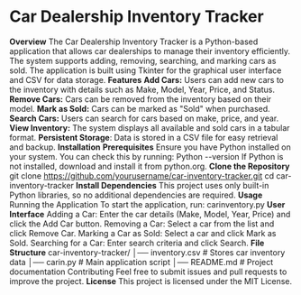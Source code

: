 # Car Dealership Inventory Tracker
**Overview**
The Car Dealership Inventory Tracker is a Python-based application that allows car dealerships to manage their inventory efficiently. The system supports adding, removing, searching, and marking cars as sold. The application is built using Tkinter for the graphical user interface and CSV for data storage.
**Features**
**Add Cars:** Users can add new cars to the inventory with details such as Make, Model, Year, Price, and Status.
**Remove Cars:** Cars can be removed from the inventory based on their model.
**Mark as Sold:** Cars can be marked as "Sold" when purchased.
**Search Cars:** Users can search for cars based on make, price, and year.
**View Inventory:** The system displays all available and sold cars in a tabular format.
**Persistent Storage**: Data is stored in a CSV file for easy retrieval and backup.
**Installation**
**Prerequisites** 
Ensure you have Python installed on your system. You can check this by running:
Python --version
If Python is not installed, download and install it from python.org.
**Clone the Repository**
git clone https://github.com/yourusername/car-inventory-tracker.git
cd car-inventory-tracker
**Install Dependencies**
This project uses only built-in Python libraries, so no additional dependencies are required.
**Usage**
Running the Application
To start the application, run:
carinventory.py
**User Interface**
Adding a Car: Enter the car details (Make, Model, Year, Price) and click the Add Car button.
Removing a Car: Select a car from the list and click Remove Car.
Marking a Car as Sold: Select a car and click Mark as Sold.
Searching for a Car: Enter search criteria and click Search.
**File Structure**
car-inventory-tracker/
│── inventory.csv   # Stores car inventory data
│── carin.py        # Main application script
│── README.md       # Project documentation
Contributing
Feel free to submit issues and pull requests to improve the project.
**License**
This project is licensed under the MIT License.
